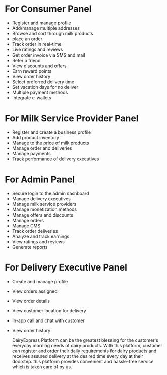# For Consumer Panel
- Register and manage profile
- Add/manage multiple addresses
- Browse and sort through milk products
- place an order
- Track order in real-time
- Live ratings and reviews
- Get order invoice via SMS and mail
- Refer a friend
- View discounts and offers
- Earn reward points
- View order history
- Select preferred delivery time
- Set vacation days for no deliver
- Multiple payment methods
- Integrate e-wallets

# For Milk Service Provider Panel
- Register and create a business profile
- Add product inventory
- Manage to the price of milk products
- Manage order and deliveries
- Manage payments
- Track performance of delivery executives
# For Admin Panel
- Secure login to the admin dashboard
- Manage delivery executives
- Manage milk service providers
- Manage monetization methods
- Manage offers and discounts
- Manage orders
- Manage CMS
- Track order deliveries
- Analyze and track earnings
- View ratings and reviews
- Generate reports
# For Delivery Executive Panel
- Create and manage profile
- View orders assigned
- View order details
- View customer location for delivery
- In-app call and chat with customer
- View order history

	DairyExpress Platform can be the greatest blessing for the customer's everyday morning needs of dairy products. With this platform, customer can register and order their daily requirements for dairy products and receives assured delivery at the desired time every day at their doorstep. this platform provides convenient and hassle-free service which is taken care of by us.
